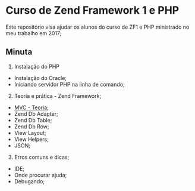 # Curso de Zend Framework 1 e PHP
Este repositório visa ajudar os alunos do curso de ZF1 e PHP ministrado no meu trabalho em 2017;

## Minuta
1. Instalação do PHP
  * Instalação do Oracle;
  * Iniciando servidor PHP na linha de comando;
2. Teoria e prática - Zend Framework;
  * [MVC - Teoria](https://github.com/paulovitorbal/curso-zf1-php/blob/master/mvc-teoria.md);
  * Zend Db Adapter;
  * Zend Db Table;
  * Zend Db Row;
  * View Layout;
  * View Helpers;
  * JSON;
 3. Erros comuns e dicas;
  * IDE;
  * Onde procurar ajuda;
  * Debugando;
